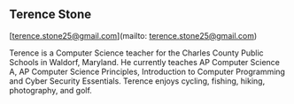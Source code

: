 ## Terence Stone

[terence.stone25@gmail.com](mailto: terence.stone25@gmail.com)

Terence is a Computer Science teacher for the Charles County Public Schools in Waldorf, Maryland. He currently teaches AP Computer Science A, AP Computer Science Principles, Introduction to Computer Programming and Cyber Security Essentials. Terence enjoys cycling, fishing, hiking, photography, and golf.

